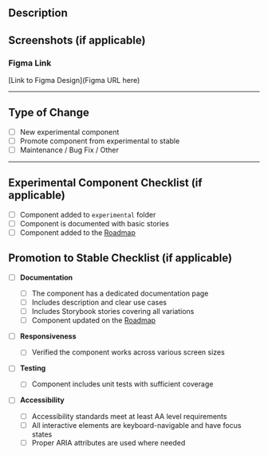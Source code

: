 ## Description

<!-- Provide a brief summary of the changes (e.g., "Add new Button component to experimental" or "Promote Card component to stable"). Describe what this PR does and why it's needed -->

## Screenshots (if applicable)

<!-- Attach any relevant screenshots, especially for visual or responsive checks -->

### Figma Link

<!-- Add the Figma URL as the source of truth for this component -->

[Link to Figma Design](Figma URL here)

---

## Type of Change

- [ ] New experimental component
- [ ] Promote component from experimental to stable
- [ ] Maintenance / Bug Fix / Other

---

<!--
 **Note:** Delete sections that are not applicable to this PR.
 -->

## Experimental Component Checklist (if applicable)

- [ ] Component added to `experimental` folder
- [ ] Component is documented with basic stories
- [ ] Component added to the
      [Roadmap](https://www.notion.so/factorialco/9405cb75dd384c7488a6f565ed736577?v=d43fbf70913445e7881bb8ef67b12048&pvs=4)

## Promotion to Stable Checklist (if applicable)

- [ ] **Documentation**

  - [ ] The component has a dedicated documentation page
  - [ ] Includes description and clear use cases
  - [ ] Includes Storybook stories covering all variations
  - [ ] Component updated on the
        [Roadmap](https://www.notion.so/factorialco/9405cb75dd384c7488a6f565ed736577?v=d43fbf70913445e7881bb8ef67b12048&pvs=4)

- [ ] **Responsiveness**

  - [ ] Verified the component works across various screen sizes

- [ ] **Testing**

  - [ ] Component includes unit tests with sufficient coverage

- [ ] **Accessibility**
  - [ ] Accessibility standards meet at least AA level requirements
  - [ ] All interactive elements are keyboard-navigable and have focus states
  - [ ] Proper ARIA attributes are used where needed
